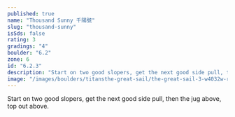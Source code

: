 ```yaml
---
published: true
name: "Thousand Sunny 千陽號"
slug: "thousand-sunny"
isSds: false
rating: 3
gradings: "4"
boulder: "6.2"
zone: 6
id: "6.2.3"
description: "Start on two good slopers, get the next good side pull, then the jug above, top out above."
image: "/images/boulders/titansthe-great-sail/the-great-sail-3-w4032w-r1.jpg"
---
```


Start on two good slopers, get the next good side pull, then the jug above, top out above.
